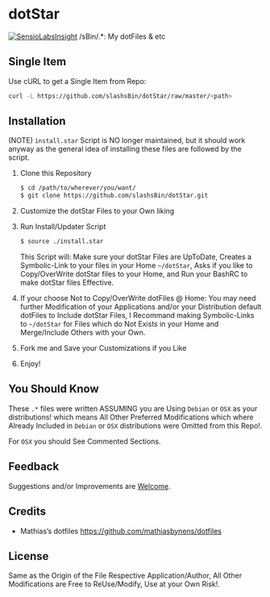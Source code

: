 dotStar
=======

[![SensioLabsInsight](https://insight.sensiolabs.com/projects/64999a54-93a9-4532-99c9-53901e93b5c9/mini.png)](https://insight.sensiolabs.com/projects/64999a54-93a9-4532-99c9-53901e93b5c9)
/sBin/.*: My dotFiles &amp; etc

Single Item
-----------
Use cURL to get a Single Item from Repo:

```bash
curl -L https://github.com/slashsBin/dotStar/raw/master/<path>
```

Installation
------------
(NOTE) `install.star` Script is NO longer maintained, but it should work anyway as the general idea of installing these files are followed by the script.

1. Clone this Repository

    ```bash
    $ cd /path/to/wherever/you/want/
    $ git clone https://github.com/slashsBin/dotStar.git
    ```

2. Customize the dotStar Files to your Own liking

3. Run Install/Updater Script

    ```bash
    $ source ./install.star
    ```

    This Script will:
    Make sure your dotStar Files are UpToDate,
    Creates a Symbolic-Link to your files in your Home `~/dotStar`,
    Asks if you like to Copy/OverWrite dotStar files to your Home,
    and Run your BashRC to make dotStar files Effective.

4. If your choose Not to Copy/OverWrite dotFiles @ Home:
    You may need further Modification of your Applications and/or your Distribution default dotFiles to Include dotStar Files,
    I Recommand making Symbolic-Links to `~/dotStar` for Files which do Not Exists in your Home and Merge/Include Others with your Own.

5. Fork me and Save your Customizations if you Like

6. Enjoy!

You Should Know
---------------
These `.*` files were written ASSUMING you are Using `Debian` or `OSX` as your distributions!
which means All Other Preferred Modifications which where Already Included in `Debian` or `OSX` distributions were Omitted from this Repo!.

For `OSX` you should See Commented Sections.

Feedback
--------
Suggestions and/or Improvements are [Welcome](https://github.com/slashsBin/dotStar/issues).

Credits
-------
* Mathias’s dotfiles https://github.com/mathiasbynens/dotfiles

License
-------
Same as the Origin of the File Respective Application/Author, All Other Modifications are Free to ReUse/Modify, Use at your Own Risk!.
